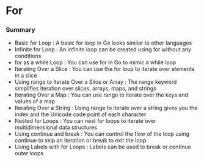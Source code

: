 # For
### Summary
- Basic for Loop : A basic for loop in Go looks similar to other languages
- Infinite for Loop : An infinite loop can be created using for without any conditions
- for as a while Loop : You can use for in Go to mimic a while loop
- Iterating Over a Slice : You can use the for loop to iterate over elements in a slice
- Using range to Iterate Over a Slice or Array : The range keyword simplifies iteration over slices, arrays, maps, and strings
- Iterating Over a Map : You can use range to iterate over the keys and values of a map
- Iterating Over a String : Using range to iterate over a string gives you the index and the Unicode code point of each character
- Nested for Loops : You can nest for loops to iterate over multidimensional data structures
- Using continue and break : You can control the flow of the loop using continue to skip an iteration or break to exit the loop
- Using Labels with for Loops : Labels can be used to break or continue outer loops